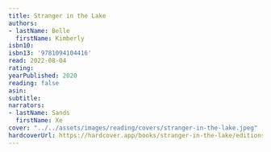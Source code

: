 ```yaml
---
title: Stranger in the Lake
authors:
- lastName: Belle
  firstName: Kimberly
isbn10:
isbn13: '9781094104416'
read: 2022-08-04
rating:
yearPublished: 2020
reading: false
asin:
subtitle:
narrators:
- lastName: Sands
  firstName: Xe
cover: "../../assets/images/reading/covers/stranger-in-the-lake.jpeg"
hardcoverUrl: https://hardcover.app/books/stranger-in-the-lake/editions/31497071
---
```

